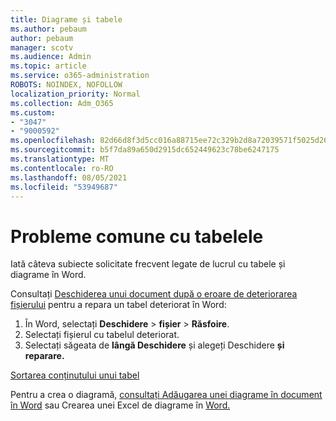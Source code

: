 ```yaml
---
title: Diagrame și tabele
ms.author: pebaum
author: pebaum
manager: scotv
ms.audience: Admin
ms.topic: article
ms.service: o365-administration
ROBOTS: NOINDEX, NOFOLLOW
localization_priority: Normal
ms.collection: Adm_O365
ms.custom:
- "3047"
- "9000592"
ms.openlocfilehash: 82d66d8f3d5cc016a88715ee72c329b2d8a72039571f5025d267339e9f3126a6
ms.sourcegitcommit: b5f7da89a650d2915dc652449623c78be6247175
ms.translationtype: MT
ms.contentlocale: ro-RO
ms.lasthandoff: 08/05/2021
ms.locfileid: "53949687"
---
```

# <a name="common-issues-with-tables"></a>Probleme comune cu tabelele 

Iată câteva subiecte solicitate frecvent legate de lucrul cu tabele și diagrame în Word.

Consultați [Deschiderea unui document după o eroare de deteriorarea fișierului](https://support.office.com/article/47df9d48-2165-4411-a699-1786ac734bc3) pentru a repara un tabel deteriorat în Word:

 1. În Word, selectați **Deschidere**  >  **fișier**  >  **Răsfoire**.
 2. Selectați fișierul cu tabelul deteriorat.
 3. Selectați săgeata de **lângă Deschidere** și alegeți Deschidere **și reparare.**

[Sortarea conținutului unui tabel](https://support.office.com/article/F8392477-4613-49CD-ABA6-7C2E48F1D91F)

Pentru a crea o diagramă, [consultați Adăugarea unei diagrame în document în Word](https://support.office.com/article/ff48e3eb-5e04-4368-a39e-20df7c798932) sau Crearea unei Excel de diagrame în [Word.](https://support.office.com/article/11A7D2F0-4487-4A9B-BBC6-D50916CD4A57)